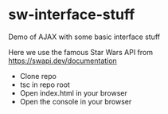 # sw-interface-stuff
Demo of AJAX with some basic interface stuff

Here we use the famous Star Wars API from https://swapi.dev/documentation

- Clone repo
- tsc in repo root
- Open index.html in your browser
- Open the console in your browser

